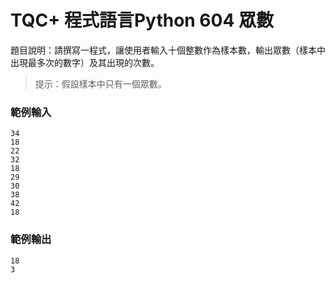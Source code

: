# TQC+ 程式語言Python 604 眾數
題目說明：請撰寫一程式，讓使用者輸入十個整數作為樣本數，輸出眾數（樣本中出現最多次的數字）及其出現的次數。
> 提示：假設樣本中只有一個眾數。
### 範例輸入
```shell
34
18
22
32
18
29
30
38
42
18
```
### 範例輸出
```shell
18
3
```
